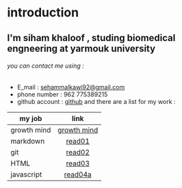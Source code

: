 # introduction 
## I'm siham khaloof , studing biomedical engneering at yarmouk university 
###### you can contact me using :
* E_mail : sehammalkawi92@gmail.com
* phone number : 962 775389215
* github account : [github](https://github.com/sbkhaloof)
and there are a list for my work :

| my job    |    link       |
|---------- |:-------------:|
|growth mind|[growth mind](https://sbkhaloof.github.io/growthmindsit/growthmind) |
| markdown  |[read01](https://sbkhaloof.github.io/growthmindsit/read01)|
| git       |[read02](https://sbkhaloof.github.io/growthmindsit/read02)|
|  HTML     |[read03]( https://sbkhaloof.github.io/growthmindsit/read03)     |
|javascript |[read04a](https://sbkhaloof.github.io/growthmindsit/read04a)|


